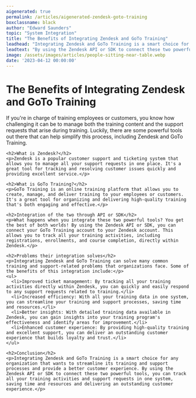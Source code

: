 ```yaml
---
aigenerated: true
permalink: /articles/aigenerated-zendesk-goto-training
boxclassname: black
author: "Edward Saunders"
topic: "System Integration"
title: "The Benefits of Integrating Zendesk and GoTo Training"
leadhead: "Integrating Zendesk and GoTo Training is a smart choice for any organization that wants to streamline its training and support processes and provide a better customer experience"
leadtext: "By using the Zendesk API or SDK to connect these two powerful tools, you can track all your training activities and support requests in one system, saving time and resources and delivering an outstanding customer experience."
image: /assets/images/articles/people-sitting-near-table.webp
date: '2023-04-12 00:00:00'
---
```

<div class="arttext">    <h1>The Benefits of Integrating Zendesk and GoTo Training</h1>
    <p>If you're in charge of training employees or customers, you know how challenging it can be to manage both the training content and the support requests that arise during training. Luckily, there are some powerful tools out there that can help simplify this process, including Zendesk and GoTo Training.</p>

    <h2>What is Zendesk?</h2>
    <p>Zendesk is a popular customer support and ticketing system that allows you to manage all your support requests in one place. It's a great tool for tracking and resolving customer issues quickly and providing excellent service.</p>

    <h2>What is GoTo Training?</h2>
    <p>GoTo Training is an online training platform that allows you to create, manage, and deliver training to your employees or customers. It's a great tool for organizing and delivering high-quality training that's both engaging and effective.</p>

    <h2>Integration of the two through API or SDK</h2>
    <p>What happens when you integrate these two powerful tools? You get the best of both worlds! By using the Zendesk API or SDK, you can connect your GoTo Training account to your Zendesk account. This allows you to track all your training activities, including registrations, enrollments, and course completion, directly within Zendesk.</p>

    <h2>Problems their integration solves</h2>
    <p>Integrating Zendesk and GoTo Training can solve many common training and support-related problems that organizations face. Some of the benefits of this integration include:</p>
    <ul>
      <li>Improved ticket management: By tracking all your training activities directly within Zendesk, you can quickly and easily respond to any support requests related to training.</li>
      <li>Increased efficiency: With all your training data in one system, you can streamline your training and support processes, saving time and resources.</li>
      <li>Better insights: With detailed training data available in Zendesk, you can gain insights into your training program's effectiveness and identify areas for improvement.</li>
      <li>Enhanced customer experience: By providing high-quality training and excellent support, you can deliver an outstanding customer experience that builds loyalty and trust.</li>
    </ul>

    <h2>Conclusion</h2>
    <p>Integrating Zendesk and GoTo Training is a smart choice for any organization that wants to streamline its training and support processes and provide a better customer experience. By using the Zendesk API or SDK to connect these two powerful tools, you can track all your training activities and support requests in one system, saving time and resources and delivering an outstanding customer experience.</p>
</div>